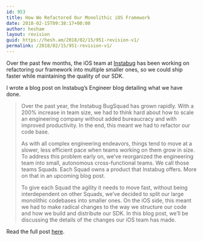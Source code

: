 ```yaml
---
id: 953
title: How We Refactored Our Monolithic iOS Framework
date: 2018-02-15T09:38:17+00:00
author: hesham
layout: revision
guid: https://hesh.am/2018/02/15/951-revision-v1/
permalink: /2018/02/15/951-revision-v1/
---
```

Over the past few months, the iOS team at [Instabug](https://instabug.com/) has been working on refactoring our framework into multiple smaller ones, so we could ship faster while maintaining the quality of our SDK.

I wrote a blog post on Instabug&#8217;s Engineer blog detailing what we have done. 

> Over the past year, the Instabug BugSquad has grown rapidly. With a 200% increase in team size, we had to think hard about how to scale an engineering company without added bureaucracy and with improved productivity. In the end, this meant we had to refactor our code base.
> 
> As with all complex engineering endeavors, things tend to move at a slower, less efficient pace when teams working on them grow in size. To address this problem early on, we’ve reorganized the engineering team into small, autonomous cross-functional teams. We call those teams Squads. Each Squad owns a product that Instabug offers. More on that in an upcoming blog post.
> 
> To give each Squad the agility it needs to move fast, without being interdependent on other Squads, we’ve decided to split our large monolithic codebases into smaller ones. On the iOS side, this meant we had to make radical changes to the way we structure our code and how we build and distribute our SDK. In this blog post, we’ll be discussing the details of the changes our iOS team has made.

Read the full post [here](https://blog.instabug.com/2018/02/refactor-code-base/).